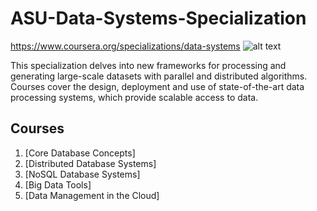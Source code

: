 # ASU-Data-Systems-Specialization
https://www.coursera.org/specializations/data-systems
![alt text](https://upload.wikimedia.org/wikipedia/commons/thumb/b/b3/Arizona_State_University_logo.svg/166px-Arizona_State_University_logo.svg.png "Arizona State University")

This specialization delves into new frameworks for processing and generating large-scale datasets with parallel and distributed algorithms. Courses cover the design, deployment and use of state-of-the-art data processing systems, which provide scalable access to data.

## Courses
1. [Core Database Concepts]
2. [Distributed Database Systems]
3. [NoSQL Database Systems]
4. [Big Data Tools]
5. [Data Management in the Cloud]
